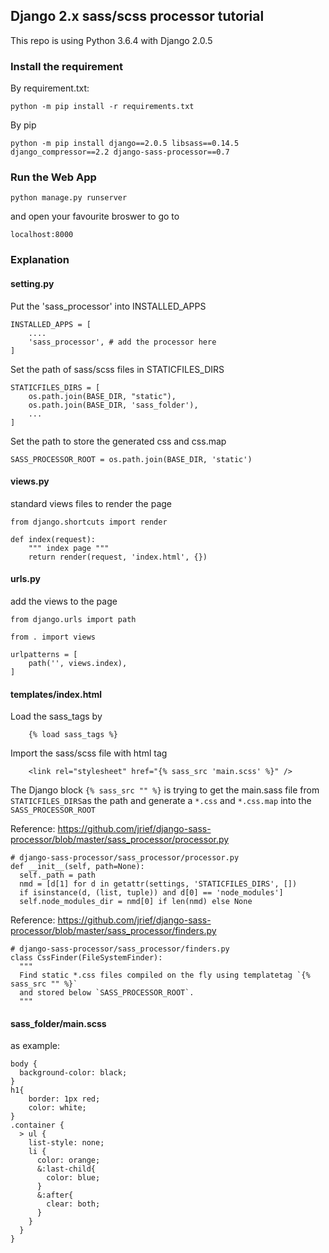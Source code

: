## Django 2.x sass/scss processor tutorial

This repo is using Python 3.6.4 with Django 2.0.5

### Install the requirement

By requirement.txt:

`python -m pip install -r requirements.txt`

By pip

`python -m pip install django==2.0.5 libsass==0.14.5 django_compressor==2.2 django-sass-processor==0.7`

### Run the Web App

`python manage.py runserver`

and open your favourite broswer to go to

`localhost:8000`

### Explanation

#### setting.py

Put the 'sass_processor' into INSTALLED_APPS

    INSTALLED_APPS = [
        ....
        'sass_processor', # add the processor here
    ]

Set the path of sass/scss files in STATICFILES_DIRS

    STATICFILES_DIRS = [
        os.path.join(BASE_DIR, "static"),
        os.path.join(BASE_DIR, 'sass_folder'),
        ...
    ]

Set the path to store the generated css and css.map


    SASS_PROCESSOR_ROOT = os.path.join(BASE_DIR, 'static')

#### views.py

standard views files to render the page

    from django.shortcuts import render

    def index(request):
        """ index page """
        return render(request, 'index.html', {})

#### urls.py

add the views to the page

    from django.urls import path

    from . import views

    urlpatterns = [
        path('', views.index),
    ]

#### templates/index.html

Load the sass_tags by

        {% load sass_tags %}

Import the sass/scss file with html tag

        <link rel="stylesheet" href="{% sass_src 'main.scss' %}" />



The Django block `{% sass_src "" %}` is trying to get the main.sass file from `STATICFILES_DIRS`as the path and generate a `*.css` and `*.css.map` into the `SASS_PROCESSOR_ROOT`

Reference: https://github.com/jrief/django-sass-processor/blob/master/sass_processor/processor.py

    # django-sass-processor/sass_processor/processor.py
    def __init__(self, path=None):
      self._path = path
      nmd = [d[1] for d in getattr(settings, 'STATICFILES_DIRS', [])
      if isinstance(d, (list, tuple)) and d[0] == 'node_modules']
      self.node_modules_dir = nmd[0] if len(nmd) else None

Reference: https://github.com/jrief/django-sass-processor/blob/master/sass_processor/finders.py

    # django-sass-processor/sass_processor/finders.py
    class CssFinder(FileSystemFinder):
      """
      Find static *.css files compiled on the fly using templatetag `{% sass_src "" %}`
      and stored below `SASS_PROCESSOR_ROOT`.
      """

#### sass_folder/main.scss

as example:


    body {
      background-color: black;
    }
    h1{
        border: 1px red;
        color: white;
    }
    .container {
      > ul {
        list-style: none;
        li {
          color: orange;
          &:last-child{
            color: blue;
          }
          &:after{
            clear: both;
          }
        }
      }
    }
